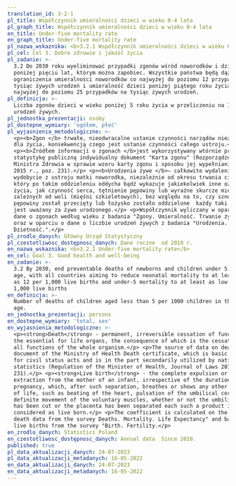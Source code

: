 ```yaml
---
translation_id: 3-2-1
pl_title: Współczynnik umieralności dzieci w wieku 0-4 lata
pl_graph_title: Współczynnik umieralności dzieci w wieku 0-4 lata
en_title: Under-five mortality rate
en_graph_title: Under-five mortality rate
pl_nazwa_wskaznika: <b>3.2.1 Współczynnik umieralności dzieci w wieku 0-4 lata</b>
pl_cel: Cel 3. Dobre zdrowie i jakość życia
pl_zadanie: >-
  3.2 Do 2030 roku wyeliminować przypadki zgonów wśród noworodków i dzieci
  poniżej pięciu lat, którym można zapobiec. Wszystkie państwa będą dążyć do
  ograniczenia umieralności noworodków co najwyżej do poziomu 12 przypadków na
  tysiąc żywych urodzeń i umieralność dzieci poniżej piątego roku życia co
  najwyżej do poziomu 25 przypadków na tysiąc żywych urodzeń.
pl_definicja: >-
  Liczba zgonów dzieci w wieku poniżej 5 roku życia w przeliczeniu na 1000
  urodzeń żywych.
pl_jednostka_prezentacji: osoby
pl_dostepne_wymiary: 'ogółem, płeć'
pl_wyjasnienia_metodologiczne: >-
  <p><b>Zgon </b> trwałe, nieodwracalne ustanie czynności narządów niezbędnych
  dla życia, konsekwencją czego jest ustanie czynności całego ustroju.</p>
  <p><b>Źródłem informacji o zgonach </b>jest wykorzystywany wtórnie przez
  statystykę publiczną indywidualny dokument "Karta zgonu" (Rozporządzenie
  Ministra Zdrowia w sprawie wzoru karty zgonu i sposobu jej wypełniania Dz. U.
  2015 r., poz. 231).</p> <p><b>Urodzenia żywe </b>– całkowite wydalenie lub
  wydobycie z ustroju matki noworodka, niezależnie od okresu trwania ciąży,
  który po takim oddzieleniu oddycha bądź wykazuje jakiekolwiek inne oznaki
  życia, jak czynność serca, tętnienie pępowiny lub wyraźne skurcze mięśni
  zależnych od woli (mięśni szkieletowych), bez względu na to, czy sznur
  pępowiny został przecięty lub łożysko zostało oddzielone  każdy taki noworodek
  jest uważany za żywo urodzonego.</p> <p>Współczynnik wyliczany w oparciu o
  dane o zgonach według wieku z badania "Zgony. Umieralność. Trwanie życia."
  oraz w oparciu o dane o liczbie urodzeń żywych z badania "Urodzenia.
  Dzietność.".</p>
pl_zrodlo_danych: Główny Urząd Statystyczny
pl_czestotliwosc_dostępnosc_danych: Dane roczne  od 2010 r.
en_nazwa_wskaznika: <b>3.2.1 Under-five mortality rate</b>
en_cel: Goal 3. Good health and well-being
en_zadanie: >-
  3.2 By 2030, end preventable deaths of newborns and children under 5 years of
  age, with all countries aiming to reduce neonatal mortality to at least as low
  as 12 per 1,000 live births and under-5 mortality to at least as low as 25 per
  1,000 live births
en_definicja: >-
  Number of deaths of children aged less than 5 per 1000 children in the same
  age.
en_jednostka_prezentacji: persons
en_dostepne_wymiary: 'total, sex'
en_wyjasnienia_metodologiczne: >-
  <p><strong>Death</strong> - permanent, irreversible cessation of functions of
  the essential for life organs, the consequence of which is the cessation of
  all functions of the whole organism.</p> <p>The source of data on death is the
  document of the Ministry of Health Death certificate, which is basic document
  for civil status acts and is in the part secondarily utilized by national
  statistics (Regulation of the Minister of Health, Journal of Laws 2015, item
  231).</p> <p><strong>Live birth</strong> - the complete expulsion or
  extraction from the mother of an infant, irrespective of the duration of the
  pregnancy, which, after such separation, breathes or shows any other evidence
  of life, such as beating of the heart, pulsation of the umbilical cord, or
  definite movement of the voluntary muscles, whether or not the umbilical cord
  has been cut or the placenta has been separated each such a product is
  considered as live born.</p> <p>The coefficient is calculated on the basis of
  death data from the survey Deaths. Mortality. Life Expectancy" and based on
  live births from the survey "Birth. Fertility.</p>
en_zrodlo_danych: Statistics Poland
en_czestotliwosc_dostępnosc_danych: Annual data  Since 2010.
published: true
pl_data_aktualizacji_danych: 24-07-2023
pl_data_aktualizacji_metadanych: 16-05-2022
en_data_aktualizacji_danych: 24-07-2023
en_data_aktualizacji_metadanych: 16-05-2022
---
```

